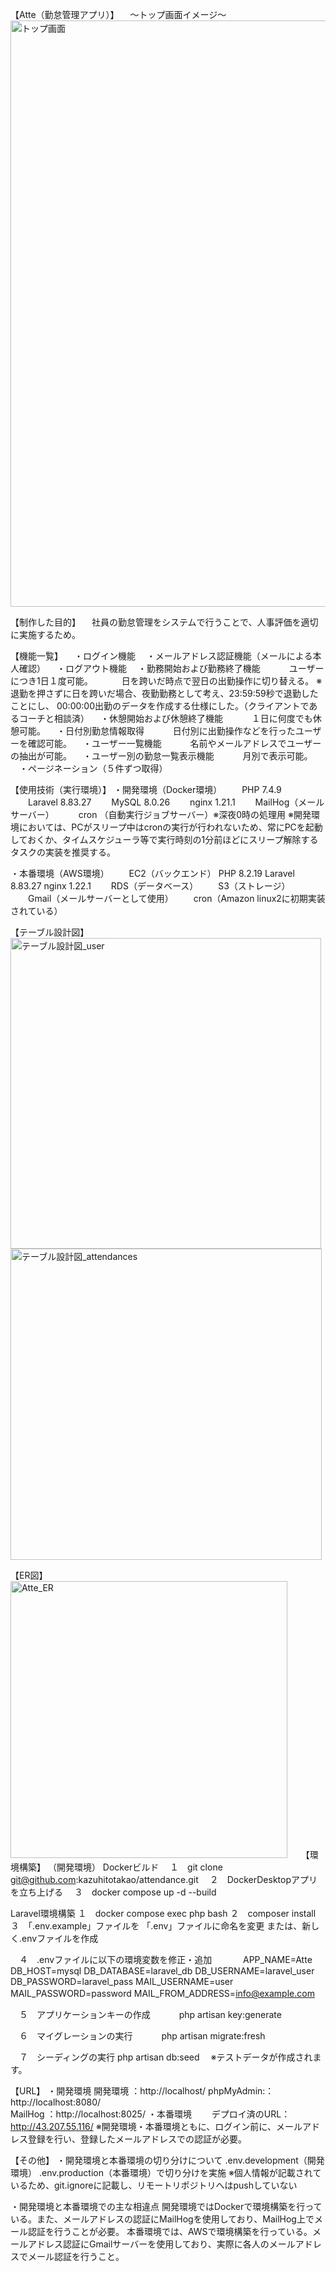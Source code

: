 【Atte（勤怠管理アプリ）】
　～トップ画面イメージ～
 <img width="938" alt="トップ画面" src="https://github.com/kazuhitotakao/attendance/assets/158255815/b40bc9e6-f981-4a56-b015-43732b7f3783">
 
【制作した目的】
　社員の勤怠管理をシステムで行うことで、人事評価を適切に実施するため。

【機能一覧】
　・ログイン機能
　・メールアドレス認証機能（メールによる本人確認）
　・ログアウト機能
　・勤務開始および勤務終了機能
　　　ユーザーにつき1日１度可能。
　　　日を跨いだ時点で翌日の出勤操作に切り替える。
      ※退勤を押さずに日を跨いだ場合、夜勤勤務として考え、23:59:59秒で退勤したことにし、
        00:00:00出勤のデータを作成する仕様にした。（クライアントであるコーチと相談済）
　・休憩開始および休憩終了機能
　　　１日に何度でも休憩可能。
　・日付別勤怠情報取得
　　　日付別に出勤操作などを行ったユーザーを確認可能。
　・ユーザー一覧機能
　　　名前やメールアドレスでユーザーの抽出が可能。
　・ユーザー別の勤怠一覧表示機能
　　　月別で表示可能。
　・ページネーション（５件ずつ取得）

【使用技術（実行環境）】
・開発環境（Docker環境）
　　PHP		7.4.9
　　Laravel	8.83.27
　　MySQL	8.0.26
　　nginx	1.21.1
　　MailHog（メールサーバー）　
　　cron （自動実行ジョブサーバー）※深夜0時の処理用
    ※開発環境においては、PCがスリープ中はcronの実行が行われないため、常にPCを起動しておくか、タイムスケジューラ等で実行時刻の1分前ほどにスリープ解除するタスクの実装を推奨する。

・本番環境（AWS環境）
　　EC2（バックエンド）
      PHP		8.2.19
     	Laravel		8.83.27
      nginx		1.22.1
　　RDS（データベース）
　　S3（ストレージ）
　　Gmail（メールサーバーとして使用）
　　cron（Amazon linux2に初期実装されている）
	
【テーブル設計図】
<img width="497" alt="テーブル設計図_user" src="https://github.com/kazuhitotakao/attendance/assets/158255815/21817345-1f30-4889-9cd2-4b4b67f33009">
<img width="498" alt="テーブル設計図_attendances" src="https://github.com/kazuhitotakao/attendance/assets/158255815/617c30e3-17a0-4d02-bdf7-b168331bf500">

【ER図】
<img width="443" alt="Atte_ER" src="https://github.com/kazuhitotakao/attendance/assets/158255815/05fa8f48-238e-4650-a240-f4f9adbbe589">
　 
【環境構築】
（開発環境）
Dockerビルド
　１　git clone git@github.com:kazuhitotakao/attendance.git
　２　DockerDesktopアプリを立ち上げる
　３　docker compose up -d --build
 
Laravel環境構築
  １　docker compose exec php bash
  ２　composer install
  ３　「.env.example」ファイルを 「.env」ファイルに命名を変更
      または、新しく.envファイルを作成
      
　４　.envファイルに以下の環境変数を修正・追加
　　　	APP_NAME=Atte
      DB_HOST=mysql
      DB_DATABASE=laravel_db
      DB_USERNAME=laravel_user
      DB_PASSWORD=laravel_pass
      MAIL_USERNAME=user
      MAIL_PASSWORD=password
      MAIL_FROM_ADDRESS=info@example.com　　
      
　５　アプリケーションキーの作成
　　　php artisan key:generate

　６　マイグレーションの実行
　　　php artisan migrate:fresh

　７　シーディングの実行
      php artisan db:seed　
      ※テストデータが作成されます。

【URL】
・開発環境
    開発環境    ：http://localhost/
    phpMyAdmin:：http://localhost:8080/	
    MailHog    ：http://localhost:8025/
・本番環境
　　デプロイ済のURL：http://43.207.55.116/
※開発環境・本番環境ともに、ログイン前に、メールアドレス登録を行い、登録したメールアドレスでの認証が必要。

【その他】
・開発環境と本番環境の切り分けについて
  .env.development（開発環境） .env.production（本番環境）で切り分けを実施
  ※個人情報が記載されているため、git.ignoreに記載し、リモートリポジトリへはpushしていない

・開発環境と本番環境での主な相違点
  開発環境ではDockerで環境構築を行っている。また、メールアドレスの認証にMailHogを使用しており、MailHog上でメール認証を行うことが必要。
  本番環境では、AWSで環境構築を行っている。メールアドレス認証にGmailサーバーを使用しており、実際に各人のメールアドレスでメール認証を行うこと。


